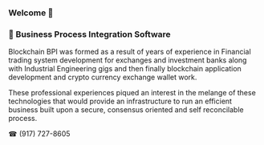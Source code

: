 ### Welcome 👋

### 🤔 Business Process Integration Software


<!--
**blockchainbpi/BlockchainBPI** is a ✨ _special_ ✨ repository because its `README.md` (this file) appears on your GitHub profile.

Here are some ideas to get you started:

- 🔭 I’m currently working on ...
- 🌱 I’m currently learning ...
- 👯 I’m looking to collaborate on ...
- 🤔 I’m looking for help with ...
- 💬 Ask me about ...
- 📫 How to reach me: ...
- 😄 Pronouns: ...
- ⚡ Fun fact: ...
-->

<p>Blockchain BPI was formed as a result of years of experience in Financial trading system development for exchanges and investment banks along with Industrial Engineering gigs and then finally blockchain application development and crypto currency exchange wallet work.</p>
<!-- /wp:paragraph -->

<p>These professional experiences piqued an interest in the melange of these technologies that would provide an infrastructure to run an efficient business built upon a secure, consensus oriented and self reconcilable process.</p>
<!-- /wp:paragraph -->




☎ (917) 727-8605
